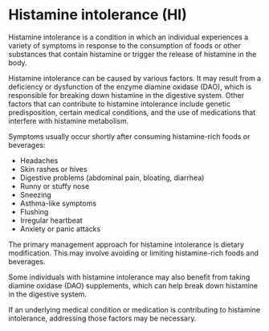 [//]: # (
source: gpt-3 + jph editing
abbr: HI
tags: condition
)

# Histamine intolerance (HI)

Histamine intolerance is a condition in which an individual experiences a variety of symptoms in response to the consumption of foods or other substances that contain histamine or trigger the release of histamine in the body.

Histamine intolerance can be caused by various factors. It may result from a deficiency or dysfunction of the enzyme diamine oxidase (DAO), which is responsible for breaking down histamine in the digestive system. Other factors that can contribute to histamine intolerance include genetic predisposition, certain medical conditions, and the use of medications that interfere with histamine metabolism.

Symptoms usually occur shortly after consuming histamine-rich foods or beverages:

* Headaches
* Skin rashes or hives
* Digestive problems (abdominal pain, bloating, diarrhea)
* Runny or stuffy nose
* Sneezing
* Asthma-like symptoms
* Flushing
* Irregular heartbeat
* Anxiety or panic attacks

The primary management approach for histamine intolerance is dietary modification. This may involve avoiding or limiting histamine-rich foods and beverages.

Some individuals with histamine intolerance may also benefit from taking diamine oxidase (DAO) supplements, which can help break down histamine in the digestive system.

If an underlying medical condition or medication is contributing to histamine intolerance, addressing those factors may be necessary.
